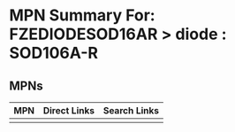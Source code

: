 



# MPN Summary For: FZEDIODESOD16AR > diode : SOD106A-R

## MPNs
  

|MPN|Direct Links|Search Links|
| :--- | :--- | :--- |
||||
